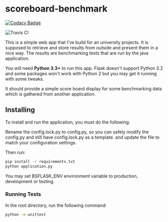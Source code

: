 # scoreboard-benchmark 

[![Codacy Badge](https://api.codacy.com/project/badge/Grade/5898b8005f634dc48c611a3c3337d30e)](https://www.codacy.com/app/Metonimie/benchmark-scoreboard?utm_source=github.com&utm_medium=referral&utm_content=Metonimie/benchmark-scoreboard&utm_campaign=badger)

![Travis CI](https://travis-ci.com/Metonimie/benchmark-scoreboard.svg?token=A1YGCrBhxwT3nHmAHZ9Q&branch=master)

This is a simple web app that I've build for an university projects.
It is supposed to retrieve and store results from outside and present them in a nice way.
The results are benchmarking tests that are run by the java application.

You will need **Python 3.3+**  to run this app.
Flask doesn't support Python 3.2 and some packages won't work with Python 2 but you may get it running with some tweaks.

It should provide a simple score board display
for some benchmarking data which is gathered from another application.

## Installing

To install and run the application, you must do the following:

Rename the config.lock.py to config.py, so you can safely modify the config.py and still have
config.lock.py as a template.
and update the file to match your configuration settings.

Then run:

```bash
pip install -r requirements.txt
python application.py
```
You may set BSFLASK_ENV environment variable to production, development or testing.
### Running Tests

In the root directory, run the following command:

```bash
python -m unittest
```
